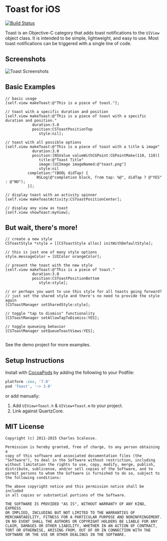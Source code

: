 Toast for iOS
=============

[![Build Status](https://travis-ci.org/scalessec/Toast.svg?branch=2.4)](https://travis-ci.org/scalessec/Toast)

Toast is an Objective-C category that adds toast notifications to the `UIView` object class. It is intended to be simple, lightweight, and easy to use. Most
 toast notifications can be triggered with a single line of code.


Screenshots
---------
![Toast Screenshots](http://i.imgur.com/oM28l.png)


Basic Examples
---------
```objc
// basic usage
[self.view makeToast:@"This is a piece of toast."];

// toast with a specific duration and position
[self.view makeToast:@"This is a piece of toast with a specific duration and position." 
            duration:3.0
            position:CSToastPositionTop
               style:nil];

// toast with all possible options
[self.view makeToast:@"This is a piece of toast with a title & image"
            duration:3.0
            position:[NSValue valueWithCGPoint:CGPointMake(110, 110)]
               title:@"Toast Title"
               image:[UIImage imageNamed:@"toast.png"]
               style:nil
          completion:^(BOOL didTap) {
              NSLog(@"completion block, from tap: %@", didTap ? @"YES" : @"NO");
          }];
                
// display toast with an activity spinner
[self.view makeToastActivity:CSToastPositionCenter];

// display any view as toast
[self.view showToast:myView];
```

But wait, there's more!
---------
```objc
// create a new style
CSToastStyle *style = [[CSToastStyle alloc] initWithDefaultStyle];

// this is just one of many style options
style.messageColor = [UIColor orangeColor];

// present the toast with the new style
[self.view makeToast:@"This is a piece of toast."
            duration:3.0
            position:CSToastPositionBottom
               style:style];

// or perhaps you want to use this style for all toasts going forward?
// just set the shared style and there's no need to provide the style again
[CSToastManager setSharedStyle:style];

// toggle "tap to dismiss" functionality
[CSToastManager setAllowTapToDismiss:YES];

// toggle queueing behavior
[CSToastManager setQueueToastViews:YES];
            
```
    
See the demo project for more examples.


Setup Instructions
------------------
Install with [CocoaPods](http://cocoapods.org) by adding the following to your Podfile:

``` ruby
platform :ios, '7.0'
pod 'Toast', '~> 3.0'
```

or add manually: 

1. Add `UIView+Toast.h` & `UIView+Toast.m` to your project.
2. Link against QuartzCore.


MIT License
-----------
    Copyright (c) 2011-2015 Charles Scalesse.

    Permission is hereby granted, free of charge, to any person obtaining a
    copy of this software and associated documentation files (the
    "Software"), to deal in the Software without restriction, including
    without limitation the rights to use, copy, modify, merge, publish,
    distribute, sublicense, and/or sell copies of the Software, and to
    permit persons to whom the Software is furnished to do so, subject to
    the following conditions:

    The above copyright notice and this permission notice shall be included
    in all copies or substantial portions of the Software.

    THE SOFTWARE IS PROVIDED "AS IS", WITHOUT WARRANTY OF ANY KIND, EXPRESS
    OR IMPLIED, INCLUDING BUT NOT LIMITED TO THE WARRANTIES OF
    MERCHANTABILITY, FITNESS FOR A PARTICULAR PURPOSE AND NONINFRINGEMENT.
    IN NO EVENT SHALL THE AUTHORS OR COPYRIGHT HOLDERS BE LIABLE FOR ANY
    CLAIM, DAMAGES OR OTHER LIABILITY, WHETHER IN AN ACTION OF CONTRACT,
    TORT OR OTHERWISE, ARISING FROM, OUT OF OR IN CONNECTION WITH THE
    SOFTWARE OR THE USE OR OTHER DEALINGS IN THE SOFTWARE.
